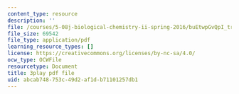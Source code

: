 ```yaml
---
content_type: resource
description: ''
file: /courses/5-08j-biological-chemistry-ii-spring-2016/buEtwpGvQpI_transcript.pdf
file_size: 69542
file_type: application/pdf
learning_resource_types: []
license: https://creativecommons.org/licenses/by-nc-sa/4.0/
ocw_type: OCWFile
resourcetype: Document
title: 3play pdf file
uid: abcab748-753c-49d2-af1d-b71101257db1
---
```

